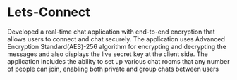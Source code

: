 # Lets-Connect
Developed a real-time chat application with end-to-end encryption that allows users to connect and chat securely.
The application uses Advanced Encryption Standard(AES)-256 algorithm for encrypting and decrypting the messages and also
displays the live secret key at the client side.
The application includes the ability to set up various chat rooms that any number of people can join, enabling both private and
group chats between users
